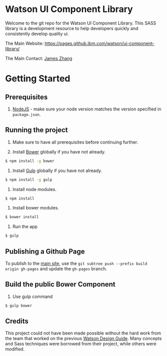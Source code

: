 # Watson UI Component Library

Welcome to the git repo for the Watson UI Component Library.
This SASS library is a development resource to help developers quickly and consistently develop quality ui.

The Main Website: https://pages.github.ibm.com/watson/ui-component-library/

The Main Contact: [James Zhang](http://faces.tap.ibm.com/bluepages/)

# Getting Started

## Prerequisites

1. [NodeJS](https://nodejs.org/en/) - make sure your node version matches the version specified in `package.json`.

## Running the project

1. Make sure to have all prerequisites before continuing further.

1. Install [Bower](https://bower.io/) globally if you have not already.

  ```bash
  $ npm install -g bower
  ```

1. Install [Gulp](http://gulpjs.com/) globally if you have not already.

  ```bash
  $ npm install -g gulp
  ```

1. Install node modules.

  ```bash
  $ npm install
  ```

1. Install bower modules.

  ```bash
  $ bower install
  ```

1. Run the app

  ```bash
  $ gulp
  ```

## Publishing a Github Page

To publish to the [main site](https://pages.github.ibm.com/watson/ui-component-library/), use the `git subtree push --prefix build origin gh-pages` and update the `gh-pages` branch.


## Build the public Bower Component

1. Use gulp command

  ```bash
  $ gulp bower
  ```
  
## Credits

This project could not have been made possible without the hard work from the team that worked on the previous [Watson Design Guide](https://github.com/IBM-Watson/design-guide).  Many concepts and Sass techniques were borrowed from their project, while others were modified.
